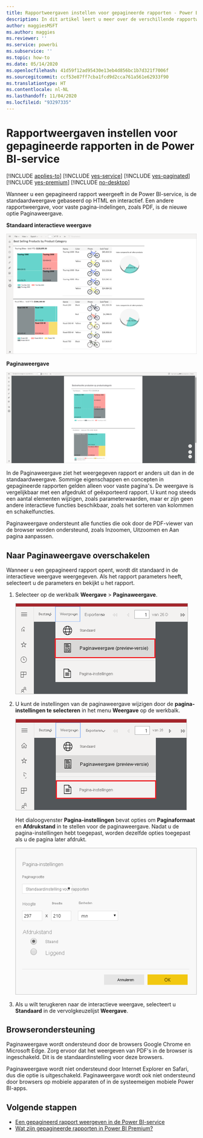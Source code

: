 ```yaml
---
title: Rapportweergaven instellen voor gepagineerde rapporten - Power BI
description: In dit artikel leert u meer over de verschillende rapportweergaven die beschikbaar zijn voor gepagineerde rapporten in de Power BI-service.
author: maggiesMSFT
ms.author: maggies
ms.reviewer: ''
ms.service: powerbi
ms.subservice: ''
ms.topic: how-to
ms.date: 05/14/2020
ms.openlocfilehash: 41d59f12ad95430e13eb4d856bc1b7d321f7006f
ms.sourcegitcommit: ccf53e87ff7cba1fcd9d2cca761a561e62933f90
ms.translationtype: HT
ms.contentlocale: nl-NL
ms.lasthandoff: 11/04/2020
ms.locfileid: "93297335"
---
```

# <a name="set-report-views-for-paginated-reports-in-the-power-bi-service"></a>Rapportweergaven instellen voor gepagineerde rapporten in de Power BI-service

[!INCLUDE [applies-to](../includes/applies-to.md)] [!INCLUDE [yes-service](../includes/yes-service.md)] [!INCLUDE [yes-paginated](../includes/yes-paginated.md)] [!INCLUDE [yes-premium](../includes/yes-premium.md)] [!INCLUDE [no-desktop](../includes/no-desktop.md)] 

Wanneer u een gepagineerd rapport weergeeft in de Power BI-service, is de standaardweergave gebaseerd op HTML en interactief. Een andere rapportweergave, voor vaste pagina-indelingen, zoals PDF, is de nieuwe optie Paginaweergave.

**Standaard interactieve weergave**

![Standaardweergave](media/page-view/power-bi-paginated-default-view.png)

**Paginaweergave**

![Paginaweergave](media/page-view/power-bi-paginated-page-view.png)

In de Paginaweergave ziet het weergegeven rapport er anders uit dan in de standaardweergave. Sommige eigenschappen en concepten in gepagineerde rapporten gelden alleen voor vaste pagina's. De weergave is vergelijkbaar met een afgedrukt of geëxporteerd rapport. U kunt nog steeds een aantal elementen wijzigen, zoals parameterwaarden, maar er zijn geen andere interactieve functies beschikbaar, zoals het sorteren van kolommen en schakelfuncties.

Paginaweergave ondersteunt alle functies die ook door de PDF-viewer van de browser worden ondersteund, zoals Inzoomen, Uitzoomen en Aan pagina aanpassen.

## <a name="switch-to-page-view"></a>Naar Paginaweergave overschakelen

Wanneer u een gepagineerd rapport opent, wordt dit standaard in de interactieve weergave weergegeven. Als het rapport parameters heeft, selecteert u de parameters en bekijkt u het rapport.

1. Selecteer op de werkbalk **Weergave** > **Paginaweergave**.

    ![Naar Paginaweergave overschakelen](media/page-view/power-bi-paginated-page-view-dropdown.png)

2. U kunt de instellingen van de paginaweergave wijzigen door de **pagina-instellingen te selecteren** in het menu **Weergave** op de werkbalk. 

    ![Pagina-instellingen selecteren](media/page-view/power-bi-paginated-page-settings-dropdown.png)
    
    Het dialoogvenster **Pagina-instellingen** bevat opties om **Paginaformaat** en **Afdrukstand** in te stellen voor de paginaweergave. Nadat u de pagina-instellingen hebt toegepast, worden dezelfde opties toegepast als u de pagina later afdrukt.
   
    ![Dialoogvenster Pagina-instellingen](media/page-view/power-bi-paginated-page-settings-dialog.png)

3. Als u wilt terugkeren naar de interactieve weergave, selecteert u **Standaard** in de vervolgkeuzelijst **Weergave**.

## <a name="browser-support"></a>Browserondersteuning

Paginaweergave wordt ondersteund door de browsers Google Chrome en Microsoft Edge. Zorg ervoor dat het weergeven van PDF's in de browser is ingeschakeld. Dit is de standaardinstelling voor deze browsers.

Paginaweergave wordt niet ondersteund door Internet Explorer en Safari, dus die optie is uitgeschakeld. Paginaweergave wordt ook niet ondersteund door browsers op mobiele apparaten of in de systeemeigen mobiele Power BI-apps.  


## <a name="next-steps"></a>Volgende stappen

- [Een gepagineerd rapport weergeven in de Power BI-service](../consumer/paginated-reports-view-power-bi-service.md)
- [Wat zijn gepagineerde rapporten in Power BI Premium?](paginated-reports-report-builder-power-bi.md)
